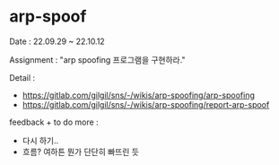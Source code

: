 # arp-spoof

Date : 22.09.29 ~ 22.10.12

Assignment : "arp spoofing 프로그램을 구현하라."

Detail :
- https://gitlab.com/gilgil/sns/-/wikis/arp-spoofing/arp-spoofing
- https://gitlab.com/gilgil/sns/-/wikis/arp-spoofing/report-arp-spoof

feedback + to do more :
- 다시 하기.. 
- 흐름? 여하튼 뭔가 단단히 빠뜨린 듯
